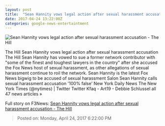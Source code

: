 ```yaml
---
layout: post
title:  "Sean Hannity vows legal action after sexual harassment accusation - The Hill"
date: 2017-04-24 13:22:00Z
categories: google-news-entertaintment
---
```


![Sean Hannity vows legal action after sexual harassment accusation - The Hill](http://thehill.com/sites/default/files/article_images/hannitysean_012417getty.jpg)

The Hill Sean Hannity vows legal action after sexual harassment accusation The Hill Sean Hannity has vowed to sue a former network contributor with "some of the finest and toughest lawyers in the country" after she accused the Fox News host of sexual harassment, as other allegations of sexual harassment continue to roil the network. Sean Hannity is the latest Fox News bigwig to be accused of sexual harassment Salon Sean Hannity calls sexual harassment accusation '100% false' New York Daily News The New York Times (@nytimes) | Twitter Twitter Kfaq - Art19 - Debbie Schlussel all 47 news articles »


Full story on F3News: [Sean Hannity vows legal action after sexual harassment accusation - The Hill](http://www.f3nws.com/n/yAXAkB)

> Posted on: Monday, April 24, 2017 6:22:00 PM

